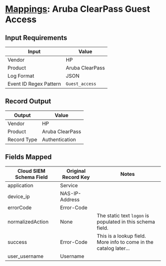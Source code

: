 # [Mappings](README.md): Aruba ClearPass Guest Access

## Input Requirements

|Input|Value|
|-----|-----|
|Vendor|HP|
|Product|Aruba ClearPass|
|Log Format|JSON|
|Event ID Regex Pattern|`Guest_access`|

## Record Output

|Output|Value|
|------|-----|
|Vendor|HP|
|Product|Aruba ClearPass|
|Record Type|Authentication|

## Fields Mapped

|Cloud SIEM Schema Field|Original Record Key|Notes|
|-----------------------|-------------------|-----|
|application|Service||
|device_ip|NAS-IP-Address||
|errorCode|Error-Code||
|normalizedAction|None|The static text `logon` is populated in this schema field.|
|success|Error-Code|This is a lookup field. More info to come in the catalog later...|
|user_username|Username||

